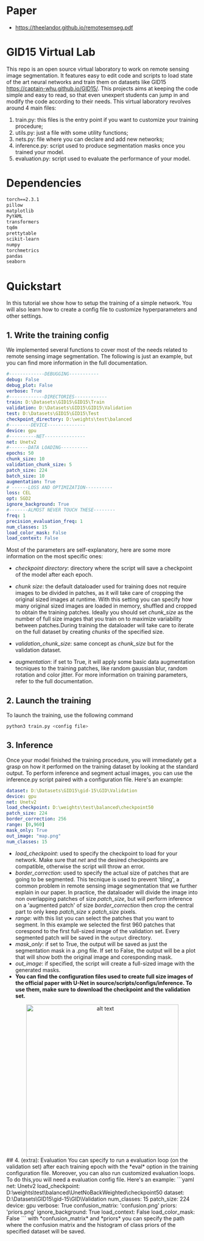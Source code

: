 # Paper
+ https://theelandor.github.io/remotesemseg.pdf
# GID15 Virtual Lab
This repo is an open source virtual laboratory to work on remote sensing
image segmentation. It features easy to edit code and scripts to
load state of the art neural networks and train them on datasets like GID15
https://captain-whu.github.io/GID15/.
This projects aims at keeping the code simple and easy to read, so that even unexpert
students can jump in and modify the code according to their needs.
This virtual laboratory revolves around 4 main files:
1) train.py: this files is the entry point if you want to customize your training procedure;
2) utils.py: just a file with some utility functions;
3) nets.py: file where you can declare and add new networks;
3) inference.py: script used to produce segmentation masks once you trained your model.
4) evaluation.py: script used to evaluate the performance of your model.

# Dependencies
```txt
torch==2.3.1
pillow
matplotlib
PyYAML
transformers
tqdm
prettytable
scikit-learn
numpy
torchmetrics
pandas
seaborn
```

# Quickstart
In this tutorial we show how to setup the training of a simple network.
You will also learn how to create a config file to customize hyperparameters and other settings.

## 1. Write the training config
We implemented several functions to cover most of the needs related to remote sensing image segmentation. The following is just an example, but you can find more information in the full documentation.
```yaml
#-------------DEBUGGING-----------
debug: False
debug_plot: False
verbose: True
#-------------DIRECTORIES------------
train: D:\Datasets\GID15\GID15\Train
validation: D:\Datasets\GID15\GID15\Validation
test: D:\Datasets\GID15\GID15\Test
checkpoint_directory: D:\weights\test\balanced
#--------DEVICE--------------
device: gpu
#----------NET---------------
net: Unetv2
#-------DATA LOADING----------
epochs: 50
chunk_size: 10
validation_chunk_size: 5
patch_size: 224
batch_size: 10
augmentation: True
# ------LOSS AND OPTIMIZATION----------
loss: CEL
opt: SGD2
ignore_background: True
#-------ALMOST NEVER TOUCH THESE--------
freq: 1
precision_evaluation_freq: 1
num_classes: 15
load_color_mask: False
load_context: False
```
Most of the parameters are self-explanatory, here are some more information on the most specific ones:
+ *checkpoint directory*: directory where the script will save a checkpoint of the model after each epoch.
+ *chunk size*: the default dataloader used for training does not require images to be divided in patches, as it will take care of cropping the original sized images at runtime. With this setting you can specify how many original sized images are loaded in memory, shuffled and cropped to obtain the training patches. Ideally you should set *chunk_size* as the number of full size images that you train on to maximize variability between patches.During training the dataloader will take care to iterate on the full dataset by creating *chunks* of the specified size.

+ *validation_chunk_size*: same concept as *chunk_size* but for the validation dataset.
+ *augmentation*: if set to True, it will apply some basic data augmentation tecniques to
the training patches, like random gaussian blur, random rotation and color jitter.
For more information on training parameters, refer to the full documentation.

## 2. Launch the training
To launch the training, use the following command
```bash
python3 train.py <config file>
```
## 3. Inference
Once your model finished the training procedure, you will immediately get a grasp on how it performed on the training dataset by looking at the standard output.
To perform inference and segment actual images, you can use the inference.py script paired with a configuration file. Here's an example:
```yaml
dataset: D:\Datasets\GID15\gid-15\GID\Validation
device: gpu
net: Unetv2
load_checkpoint: D:\weights\test\balanced\checkpoint50
patch_size: 224
border_correction: 256
range: [0,960]
mask_only: True
out_image: "map.png"
num_classes: 15
```
+ *load_checkpoint*: used to specify the checkpoint to load for your network. Make sure that *net* and the desired checkpoints are compatible, otherwise the script will throw an error.
+ *border_correction*: used to specify the actual size of patches that are going to be segmented. This tecnique is used to prevent 'tiling', a common problem in remote sensing image segmentation that we further explain in our paper. 
In practice, the dataloader will divide the image into non overlapping patches of size *patch_size*, but will perform inference on a 'augmented patch' of size *border_correction* then crop the central part to only keep *patch_size* x *patch_size* pixels.
+ *range*: with this list you can select the patches that you want to segment. In this example we selected the first 960 patches that corespond to the first full-sized image of the validation set. Every segmented patch will be saved in the ```output``` directory.
+ *mask_only*: if set to True, the output will be saved as just the segmentation mask in a .png file. If set to False, the output will be a plot that will show both the original image and coresponding mask.
+ *out_image*: if specified, the script will create a full-sized image with the generated masks.
+ **You can find the configuration files used to create full size images of the official paper with U-Net in source/scripts/configs/inference. To use them, make sure to download the checkpoint and the validation set.**
<div align="center">
  <img src="http://theelandor.github.io/prova/images/paper.JPG" alt="alt text" width="400"/>
</div>
## 4. (extra): Evaluation
You can specify to run a evaluation loop (on the validation set) after each training epoch with the *eval* option in the training configuration file. Moreover, you can also run customized evaluation loops.
To do this,you will need a evaluation config file. Here's an example:
```yaml
net: Unetv2
load_checkpoint: D:\weights\test\balanced\UnetNoBackWeighted\checkpoint50
dataset: D:\Datasets\GID15\gid-15\GID\Validation
num_classes: 15
patch_size: 224
device: gpu
verbose: True
confusion_matrix: 'confusion.png'
priors: 'priors.png'
ignore_background: True
load_context: False
load_color_mask: False
``` 
with *confusion_matrix* and *priors* you can specify the path where the confusion matrix and the histogram of class priors of the specified dataset will be saved.
